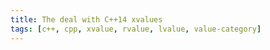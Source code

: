 ```yaml
---
title: The deal with C++14 xvalues
tags: [c++, cpp, xvalue, rvalue, lvalue, value-category]
---
```

